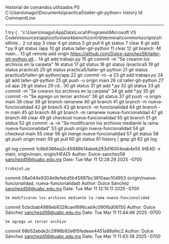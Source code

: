 Historial de comandos utilizados
PS C:\Users\magui\Documents\practica5\taller-git-python> history
  Id CommandLine
  -- -----------
   1 try { . "c:\Users\magui\AppData\Local\Programs\Microsoft VS Code\resources\app\out\vs\workbench\contrib\terminal\common\scripts\shellInte... 
   2 cd app
   3 clear
   4 git status
   5 git pull
   6 git status
   7 clear
   8 git add *.py
   9 git status /app
  10 git status taller-git-python
  11 clear
  12 git branch -M main...
  13 git remote add origin https://github.com/Dulce-sanchez56/taller-git-python.git...
  14 git add trabajo.py
  15 git commit -m "Se crearon los archivos en la carpeta"
  16 status
  17 git status
  18 git status /practica5
  19 git status practica5
  20 git status practica5/taller-git-python
  21 git status practica5/taller-git-python/app
  22 git commit -m -a
  23 git add trabajo.py
  24 git add taller-git-python
  25 git push -u origin main
  26 cd taller-git-python
  27 cd app
  28 git status
  29 cd..
  30 git status
  31 git add *.py
  32 git status
  33 git commit -m "Se crearon los archivos en la carpeta"
  34 git add *.py
  35 git commit -m "Se agrego un tercer archivo"
  36 git status
  37 git push -u origin main
  38 clear
  39 git branch ramanew
  40 git branch
  41 git branch -m nueva-funcionalidad
  42 git branch
  43 git branch -m funcionalidad
  44 git branch -m main
  45 git branch
  46 git branch -m ramanew nueva-funcionalidad
  47 git branch
  48 clear
  49 git checkout nueva-funcionalidad
  50 git branch
  51 git status
  52 git commit -a -m "Se modificaron los archivos mediante la rama nueva-funcionalidad"
  53 git push origin nueva-funcionalidad
  54 git checkout main
  55 clear
  56 git merge nueva-funcionalidad
  57 git status
  58 git push origin main
  59 git pull
  60 git status
  61 history | grep git
  62 git log

git log
commit 1c8b6366ea2c45949b14abeb283d16004eab4e55 (HEAD -> main, origin/main, origin/HEAD)
Author: Dulce-sanchez56 <sanchezd56@uabc.edu.mx>
Date:   Tue Mar 11 12:28:29 2025 -0700

    trabajo3.py

commit 08a044e9304e9e1ebd5b45997bc3810aac104953 (origin/nueva-funcionalidad, nueva-funcionalidad)
Author: Dulce Sánchez <sanchezd56@uabc.edu.mx>
Date:   Tue Mar 11 12:15:11 2025 -0700

    Se modificaron los archivos mediante la rama nueva-funcionalidad

commit 5cbcbab4988eb8328cae1696cad4c090fbd06150
Author: Dulce Sánchez <sanchezd56@uabc.edu.mx>
Date:   Tue Mar 11 11:44:46 2025 -0700

    Se agrego un tercer archivo

commit 68b52abde2c2996b92e6f5fedeee4451a88afec2
Author: Dulce Sánchez <sanchezd56@uabc.edu.mx>
Date:   Tue Mar 11 11:43:38 2025 -0700

